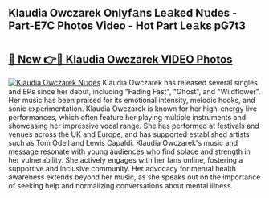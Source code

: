 ## Klaudia Owczarek Onlyf𝚊ns Le𝚊ked N𝚞des - Part-E7C Photos Video - Hot Part Le𝚊ks pG7t3

# <h2><a href="http://ab80667.deff.icu/?id=Klaudia+Owczarek">🔗 New 👉🔴 Klaudia Owczarek VIDEO Photos</a></h2>

[![Klaudia Owczarek N𝚞des](https://i.imgur.com/rIISA9y.gif)](http://ab80667.deff.icu/?id=Klaudia+Owczarek)
Klaudia Owczarek has released several singles and EPs since her debut, including "Fading Fast", "Ghost", and "Wildflower". Her music has been praised for its emotional intensity, melodic hooks, and sonic experimentation. Klaudia Owczarek is known for her high-energy live performances, which often feature her playing multiple instruments and showcasing her impressive vocal range. She has performed at festivals and venues across the UK and Europe, and has supported established artists such as Tom Odell and Lewis Capaldi. Klaudia Owczarek's music and message resonate with young audiences who find solace and strength in her vulnerability. She actively engages with her fans online, fostering a supportive and inclusive community. Her advocacy for mental health awareness extends beyond her music, as she speaks out on the importance of seeking help and normalizing conversations about mental illness.
